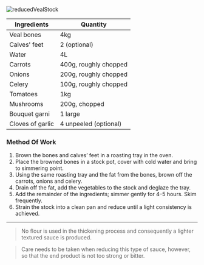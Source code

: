 ![reducedVealStock](resource:assets/images/stocksoupssauces/reducedVealStock.png)

| Ingredients            | Quantity               |
|------------------------|------------------------|
| Veal bones             | 4kg                    |
| Calves' feet           | 2 (optional)           |
| Water                  | 4L                     |
| Carrots                | 400g, roughly chopped  |
| Onions                 | 200g, roughly chopped  |
| Celery                 | 100g, roughly chopped  |
| Tomatoes               | 1kg                    |
| Mushrooms              | 200g, chopped          |
| Bouquet garni          | 1 large                |
| Cloves of garlic       | 4 unpeeled (optional)  |


### **Method Of Work**
1. Brown the bones and calves’ feet in a roasting
tray in the oven.
2. Place the browned bones in a stock pot, cover
with cold water and bring to simmering point.
3. Using the same roasting tray and the fat from the
bones, brown off the carrots, onions and celery.
4. Drain off the fat, add the vegetables to the stock
and deglaze the tray.
5. Add the remainder of the ingredients; simmer
gently for 4–5 hours. Skim frequently.
6. Strain the stock into a clean pan and reduce until
a light consistency is achieved.

---
>No flour is used in the thickening process and consequently a lighter textured sauce is produced. 

>Care needs to be taken when reducing this type of sauce, however, so that the end product is not too strong or bitter.